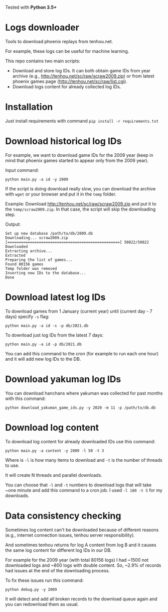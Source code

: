 Tested with **Python 3.5+**

# Logs downloader

Tools to download phoenix replays from tenhou.net.

For example, these logs can be useful for machine learning.

This repo contains two main scripts:

- Download and store log IDs. 
It can both obtain game IDs from year archive (e.g., http://tenhou.net/sc/raw/scraw2009.zip) 
or from latest phoenix games page (http://tenhou.net/sc/raw/list.cgi).
- Download logs content for already collected log IDs.

# Installation

Just install requirements with command `pip install -r requirements.txt`

# Download historical log IDs

For example, we want to download game IDs for the 2009 year (keep in mind that phoenix games started to appear only from the 2009 year).

Input command:
```
python main.py -a id -y 2009
```

If the script is doing download really slow, you can download the archive with `wget` or your browser and put it in the `temp` folder. 

Example: Download http://tenhou.net/sc/raw/scraw2009.zip and put it to the `temp/scraw2009.zip`. In that case, the script will skip the downloading step.

Output:
```
Set up new database /path/to/db/2009.db
Downloading... scraw2009.zip
[==================================================] 50822/50822
Downloaded
Extracting archive...
Extracted
Preparing the list of games...
Found 80156 games
Temp folder was removed
Inserting new IDs to the database...
Done
```

# Download latest log IDs
 
To download games from 1 January (current year) until (current day - 7 days) specify `-s` flag:

`python main.py -a id -s -p db/2021.db`

To download just log IDs from the latest 7 days:

`python main.py -a id -p db/2021.db`

You can add this command to the cron (for example to run each one hour) and it will add new log IDs to the DB.

# Download yakuman log IDs

You can download hanchans where yakuman was collected for past months with this command:

`python download_yakuman_game_ids.py -y 2020 -m 11 -p /path/to/db.db`

# Download log content

To download log content for already downloaded IDs use this command:

`python main.py -a content -y 2009 -l 50 -t 3`

Where is `-l` is how many items to download and `-t` is the number of threads to use.

It will create N threads and parallel downloads. 

You can choose that `-l` and `-t` numbers to download logs that will take ~one minute and add this command to a cron job. 
I used `-l 180 -t 5` for my downloads.

# Data consistency checking

Sometimes log content can't be downloaded because of different reasons (e.g., internet connection issues, tenhou server responsibility).

And sometimes tenhou returns for log A content from log B and it causes the same log content for different log IDs in our DB.

For example for the 2009 year (with total 80156 logs) I had ~1500 not downloaded logs and ~800 logs with double content.
So, ~2.9% of records had issues at the end of the downloading process.

To fix these issues run this command:

`python debug.py -y 2009`

It will detect and add all broken records to the download queue again and you can redownload them as usual.
